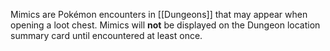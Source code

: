 Mimics are Pokémon encounters in [[Dungeons]] that may appear when opening a loot chest. Mimics will **not** be displayed on the Dungeon location summary card until encountered at least once.